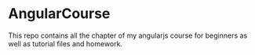 # AngularCourse
This repo contains all the chapter of my angularjs course for beginners as well as tutorial files and homework.
